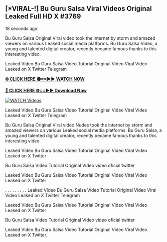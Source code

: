 ## [*VIRAL-!] Bu Guru Salsa Viral Videos Original Leaked Full HD X #3769

18 seconds ago

Bu Guru Salsa Original Viral video took the internet by storm and amazed viewers on various Leaked social media platforms. Bu Guru Salsa Video, a young and talented digital creator, recently became famous thanks to this interesting video.

Leaked Video Bu Guru Salsa Video Tutorial Original Video Viral Video Leaked on X Twitter Telegram

**[🌐 CLICK HERE 🟢==►► WATCH NOW](https://xtreamnow.com/viral-videos/)**

**[🔴 CLICK HERE 🌐==►► Download Now](https://xtreamnow.com/viral-videos/)**

[![WATCH Videos](https://i.imgur.com/dJHk4Zq.gif)](https://xtreamnow.com/viral-videos/)

Leaked Video Bu Guru Salsa Video Tutorial Original Video Viral Video Leaked on X Twitter Telegram

Bu Guru Salsa Original Viral video Nudes took the internet by storm and amazed viewers on various Leaked social media platforms. Bu Guru Salsa, a young and talented digital creator, recently became famous thanks to this interesting video.

Leaked Video Bu Guru Salsa Video Tutorial Original Video Viral Video Leaked on X Twitter

Bu Guru Salsa Video Tutorial Original Video video oficial twitter

Leaked Video Bu Guru Salsa Video Tutorial Original Video Viral Video Leaked on X Twitter

. . . . . . . . . Leaked Video Bu Guru Salsa Video Tutorial Original Video Viral Video Leaked on X Twitter Telegram

Leaked Video Bu Guru Salsa Video Tutorial Original Video Viral Video Leaked on X Twitter

Bu Guru Salsa Video Tutorial Original Video video oficial twitter

Leaked Video Bu Guru Salsa Video Tutorial Original Video Viral Video Leaked on X Twitter.
